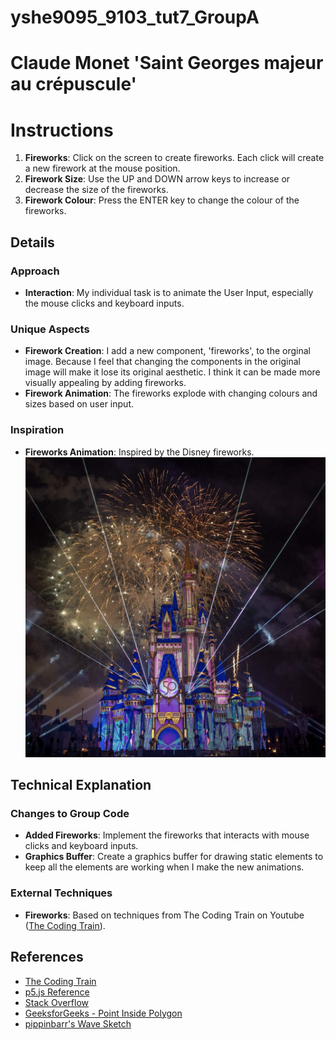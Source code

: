 # yshe9095_9103_tut7_GroupA

# Claude Monet 'Saint Georges majeur au crépuscule'

# Instructions

1. **Fireworks**: Click on the screen to create fireworks. Each click will create a new firework at the mouse position.
2. **Firework Size**: Use the UP and DOWN arrow keys to increase or decrease the size of the fireworks.
3. **Firework Colour**: Press the ENTER key to change the colour of the fireworks.

## Details

### Approach

- **Interaction**: My individual task is to animate the User Input, especially the mouse clicks and keyboard inputs.

### Unique Aspects

- **Firework Creation**: I add a new component, 'fireworks', to the orginal image. Because I feel that changing the components in the original image will make it lose its original aesthetic. I think it can be made more visually appealing by adding fireworks.
- **Firework Animation**: The fireworks explode with changing colours and sizes based on user input.

### Inspiration

- **Fireworks Animation**: Inspired by the Disney fireworks.
![image](assets/Disney_firework.jpeg)

## Technical Explanation

### Changes to Group Code

- **Added Fireworks**: Implement the fireworks that interacts with mouse clicks and keyboard inputs.
- **Graphics Buffer**: Create a  graphics buffer for drawing static elements to keep all the elements are working when I make the new animations.

### External Techniques

- **Fireworks**: Based on techniques from The Coding Train on Youtube ([The Coding Train](https://www.youtube.com/watch?v=CKeyIbT3vXI)).

## References

- [The Coding Train](https://www.youtube.com/watch?v=CKeyIbT3vXI)
- [p5.js Reference](https://p5js.org/reference/)
- [Stack Overflow](https://stackoverflow.com/questions/63236065/can-i-use-infinity-and-infinity-as-an-initial-value-for-max-and-min-variables)
- [GeeksforGeeks - Point Inside Polygon](https://www.geeksforgeeks.org/how-to-check-if-a-given-point-lies-inside-a-polygon/)
- [pippinbarr's Wave Sketch](https://editor.p5js.org/pippinbarr/sketches/bgKTIXoir)